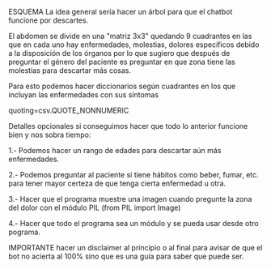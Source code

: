 ESQUEMA
La idea general sería hacer un árbol para que el chatbot funcione por descartes.

El abdomen se divide en una "matriz 3x3" quedando 9 cuadrantes en las que en cada uno hay enfermedades, molestias, dolores específicos debido a la disposición 
de los órganos por lo que sugiero que después de preguntar el género del paciente es preguntar en que zona tiene las molestias para descartar más cosas.

Para esto podemos hacer diccionarios según cuadrantes en los que incluyan las enfermedades con sus síntomas

quoting=csv.QUOTE_NONNUMERIC

Detalles opcionales si conseguimos hacer que todo lo anterior funcione bien y nos sobra tiempo:

1.- Podemos hacer un rango de edades para descartar aún más enfermedades.

2.- Podemos preguntar al paciente si tiene hábitos como beber, fumar, etc. para tener mayor certeza de que tenga cierta enfermedad u otra.

3.- Hacer que el programa muestre una imagen cuando pregunte la zona del dolor con el módulo PIL (from PIL import Image)

4.- Hacer que todo el programa sea un módulo y se pueda usar desde otro pograma.

IMPORTANTE hacer un disclaimer al principio o al final para avisar de que el bot no acierta al 100% sino que es una guía para saber que puede ser.
